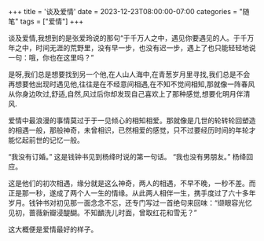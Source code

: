 +++
title = '谈及爱情'
date = 2023-12-23T08:00:00-07:00
categories = "随笔"
tags = ["爱情"]
+++

谈及爱情,我想到的是张爱玲说的那句“于千万人之中，遇见你要遇见的人。于千万年之中，时间无涯的荒野里，没有早一步，也没有迟一步，遇上了也只能轻轻地说一句：哦，你也在这里吗？”

是呀,我们总是想要找到另一个他,在人山人海中,在青葱岁月里寻找,我们总是不会再想要他出现时遇见他,往往是在不经意间相遇,在不知不觉间相知,那就像一阵春风从你身边吹过,舒适,自然,风过后你却发现自己喜欢上了那种感觉,想要化明月伴清风.

爱情中最浪漫的事情莫过于于一见倾心的相知相爱。那就像是几世的轮转轮回塑造的相遇一般，那般神奇，未曾相识，已然相爱的感觉，只不过要经历时间的年轮才能忆起前世的记忆一般。

“我没有订婚。” 这是钱钟书见到杨绛时说的第一句话。
“我也没有男朋友。” 杨绛回应。

这是他们的初次相遇，缘分就是这么神奇，两人的相遇，不早不晚，一秒不差。而正是那一秒，遂成了两个人一生的情缘。从此两人相伴一生，携手度过了六十多年岁月。钱钟书对初见那一面念念不忘，还专门写过一首绝句来回味：“缬眼容光忆见初，蔷薇新瓣浸醍醐。不知靧洗儿时面，曾取红花和雪无？”

这大概便是爱情最好的样子。